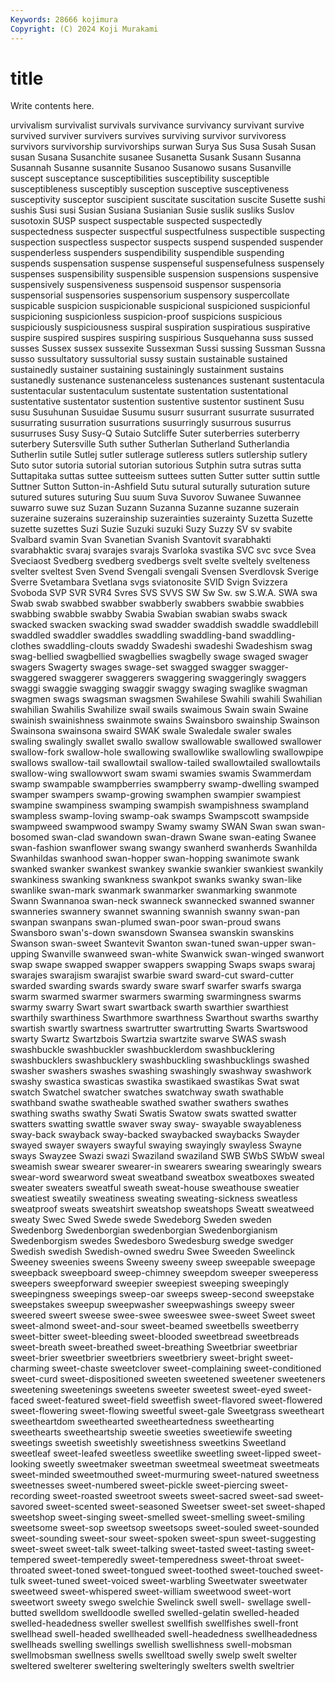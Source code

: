 ```yaml
---
Keywords: 28666 kojimura
Copyright: (C) 2024 Koji Murakami
---
```


# title

Write contents here.



urvivalism survivalist survivals survivance survivancy survivant survive
survived surviver survivers survives surviving survivor survivoress survivors survivorship survivorships
surwan Surya Sus Susa Susah Susan susan Susana Susanchite susanee
Susanetta Susank Susann Susanna Susannah Susanne susannite Susanoo Susanowo susans
Susanville suscept susceptance susceptibilities susceptibility susceptible susceptibleness susceptibly susception susceptive
susceptiveness susceptivity susceptor suscipient suscitate suscitation suscite Susette sushi sushis
Susi susi Susian Susiana Susianian Susie suslik susliks Suslov susotoxin
SUSP suspect suspectable suspected suspectedly suspectedness suspecter suspectful suspectfulness suspectible
suspecting suspection suspectless suspector suspects suspend suspended suspender suspenderless suspenders
suspendibility suspendible suspending suspends suspensation suspense suspenseful suspensefulness suspensely suspenses
suspensibility suspensible suspension suspensions suspensive suspensively suspensiveness suspensoid suspensor suspensoria
suspensorial suspensories suspensorium suspensory suspercollate suspicable suspicion suspicionable suspicional suspicioned
suspicionful suspicioning suspicionless suspicion-proof suspicions suspicious suspiciously suspiciousness suspiral suspiration
suspiratious suspirative suspire suspired suspires suspiring suspirious Susquehanna suss sussed
susses Sussex sussex sussexite Sussexman Sussi sussing Sussman Sussna susso
sussultatory sussultorial sussy sustain sustainable sustained sustainedly sustainer sustaining sustainingly
sustainment sustains sustanedly sustenance sustenanceless sustenances sustenant sustentacula sustentacular sustentaculum
sustentate sustentation sustentational sustentative sustentator sustention sustentive sustentor sustinent Susu
susu Susuhunan Susuidae Susumu susurr susurrant susurrate susurrated susurrating susurration
susurrations susurringly susurrous susurrus susurruses Susy Susy-Q Sutaio Sutcliffe Suter
suterberries suterberry suterbery Sutersville Suth suther Sutherlan Sutherland Sutherlandia Sutherlin
sutile Sutlej sutler sutlerage sutleress sutlers sutlership sutlery Suto sutor
sutoria sutorial sutorian sutorious Sutphin sutra sutras sutta Suttapitaka suttas
suttee sutteeism suttees sutten Sutter sutter suttin suttle Suttner Sutton
Sutton-in-Ashfield Sutu sutural suturally suturation suture sutured sutures suturing Suu
suum Suva Suvorov Suwanee Suwannee suwarro suwe suz Suzan Suzann
Suzanna Suzanne suzanne suzerain suzeraine suzerains suzerainship suzerainties suzerainty Suzetta
Suzette suzette suzettes Suzi Suzie Suzuki suzuki Suzy Suzzy SV
sv svabite Svalbard svamin Svan Svanetian Svanish Svantovit svarabhakti svarabhaktic
svaraj svarajes svarajs Svarloka svastika SVC svc svce Svea Sveciaost
Svedberg svedberg svedbergs svelt svelte sveltely svelteness svelter sveltest Sven
Svend Svengali svengali Svensen Sverdlovsk Sverige Sverre Svetambara Svetlana svgs
sviatonosite SVID Svign Svizzera Svoboda SVP SVR SVR4 Svres SVS
SVVS SW Sw Sw. sw S.W.A. SWA swa Swab swab
swabbed swabber swabberly swabbers swabbie swabbies swabbing swabble swabby Swabia
Swabian swabian swabs swack swacked swacken swacking swad swadder swaddish
swaddle swaddlebill swaddled swaddler swaddles swaddling swaddling-band swaddling-clothes swaddling-clouts swaddy
Swadeshi swadeshi Swadeshism swag swag-bellied swagbellied swagbellies swagbelly swage swaged
swager swagers Swagerty swages swage-set swagged swagger swagger- swaggered swaggerer
swaggerers swaggering swaggeringly swaggers swaggi swaggie swagging swaggir swaggy swaging
swaglike swagman swagmen swags swagsman swagsmen Swahilese Swahili swahili Swahilian
swahilian Swahilis Swahilize swail swails swaimous Swain swain Swaine swainish
swainishness swainmote swains Swainsboro swainship Swainson Swainsona swainsona swaird SWAK
swale Swaledale swaler swales swaling swalingly swallet swallo swallow swallowable
swallowed swallower swallow-fork swallow-hole swallowing swallowlike swallowling swallowpipe swallows swallow-tail
swallowtail swallow-tailed swallowtailed swallowtails swallow-wing swallowwort swam swami swamies swamis
Swammerdam swamp swampable swampberries swampberry swamp-dwelling swamped swamper swampers swamp-growing
swamphen swampier swampiest swampine swampiness swamping swampish swampishness swampland swampless
swamp-loving swamp-oak swamps Swampscott swampside swampweed swampwood swampy Swamy swamy
SWAN Swan swan swan-bosomed swan-clad swandown swan-drawn Swane swan-eating Swanee
swan-fashion swanflower swang swangy swanherd swanherds Swanhilda Swanhildas swanhood swan-hopper
swan-hopping swanimote swank swanked swanker swankest swankey swankie swankier swankiest
swankily swankiness swanking swankness swankpot swanks swanky swan-like swanlike swan-mark
swanmark swanmarker swanmarking swanmote Swann Swannanoa swan-neck swanneck swannecked swanned
swanner swanneries swannery swannet swanning swannish swanny swan-pan swanpan swanpans
swan-plumed swan-poor swan-proud swans Swansboro swan's-down swansdown Swansea swanskin swanskins
Swanson swan-sweet Swantevit Swanton swan-tuned swan-upper swan-upping Swanville swanweed swan-white
Swanwick swan-winged swanwort swap swape swapped swapper swappers swapping Swaps
swaps swaraj swarajes swarajism swarajist swarbie sward sward-cut sward-cutter swarded
swarding swards swardy sware swarf swarfer swarfs swarga swarm swarmed
swarmer swarmers swarming swarmingness swarms swarmy swarry Swart swart swartback
swarth swarthier swarthiest swarthily swarthiness Swarthmore swarthness Swarthout swarths swarthy
swartish swartly swartness swartrutter swartrutting Swarts Swartswood swarty Swartz Swartzbois
Swartzia swartzite swarve SWAS swash swashbuckle swashbuckler swashbucklerdom swashbucklering swashbucklers
swashbucklery swashbuckling swashbucklings swashed swasher swashers swashes swashing swashingly swashway
swashwork swashy swastica swasticas swastika swastikaed swastikas Swat swat swatch
Swatchel swatcher swatches swatchway swath swathable swathband swathe swatheable swathed
swather swathers swathes swathing swaths swathy Swati Swatis Swatow swats
swatted swatter swatters swatting swattle swaver sway sway- swayable swayableness
sway-back swayback sway-backed swaybacked swaybacks Swayder swayed swayer swayers swayful
swaying swayingly swayless Swayne sways Swayzee Swazi swazi Swaziland swaziland
SWB SWbS SWbW sweal sweamish swear swearer swearer-in swearers swearing
swearingly swears swear-word swearword sweat sweatband sweatbox sweatboxes sweated sweater
sweaters sweatful sweath sweat-house sweathouse sweatier sweatiest sweatily sweatiness sweating
sweating-sickness sweatless sweatproof sweats sweatshirt sweatshop sweatshops Sweatt sweatweed sweaty
Swec Swed Swede swede Swedeborg Sweden sweden Swedenborg Swedenborgian swedenborgian
Swedenborgianism Swedenborgism swedes Swedesboro Swedesburg swedge swedger Swedish swedish Swedish-owned
swedru Swee Sweeden Sweelinck Sweeney sweenies sweens Sweeny sweeny sweep
sweepable sweepage sweepback sweepboard sweep-chimney sweepdom sweeper sweeperess sweepers sweepforward
sweepier sweepiest sweeping sweepingly sweepingness sweepings sweep-oar sweeps sweep-second sweepstake
sweepstakes sweepup sweepwasher sweepwashings sweepy sweer sweered sweert sweese swee-swee
sweeswee swee-sweet Sweet sweet sweet-almond sweet-and-sour sweet-beamed sweetbells sweetberry sweet-bitter
sweet-bleeding sweet-blooded sweetbread sweetbreads sweet-breath sweet-breathed sweet-breathing Sweetbriar sweetbriar sweet-brier
sweetbrier sweetbriers sweetbriery sweet-bright sweet-charming sweet-chaste sweetclover sweet-complaining sweet-conditioned sweet-curd
sweet-dispositioned sweeten sweetened sweetener sweeteners sweetening sweetenings sweetens sweeter sweetest
sweet-eyed sweet-faced sweet-featured sweet-field sweetfish sweet-flavored sweet-flowered sweet-flowering sweet-flowing sweetful
sweet-gale Sweetgrass sweetheart sweetheartdom sweethearted sweetheartedness sweethearting sweethearts sweetheartship sweetie
sweeties sweetiewife sweeting sweetings sweetish sweetishly sweetishness sweetkins Sweetland sweetleaf
sweet-leafed sweetless sweetlike sweetling sweet-lipped sweet-looking sweetly sweetmaker sweetman sweetmeal
sweetmeat sweetmeats sweet-minded sweetmouthed sweet-murmuring sweet-natured sweetness sweetnesses sweet-numbered sweet-pickle
sweet-piercing sweet-recording sweet-roasted sweetroot sweets sweet-sacred sweet-sad sweet-savored sweet-scented sweet-seasoned
Sweetser sweet-set sweet-shaped sweetshop sweet-singing sweet-smelled sweet-smelling sweet-smiling sweetsome sweet-sop
sweetsop sweetsops sweet-souled sweet-sounded sweet-sounding sweet-sour sweet-spoken sweet-spun sweet-suggesting sweet-sweet
sweet-talk sweet-talking sweet-tasted sweet-tasting sweet-tempered sweet-temperedly sweet-temperedness sweet-throat sweet-throated sweet-toned
sweet-tongued sweet-toothed sweet-touched sweet-tulk sweet-tuned sweet-voiced sweet-warbling Sweetwater sweetwater sweetweed
sweet-whispered sweet-william sweetwood sweet-wort sweetwort sweety swego swelchie Swelinck swell
swell- swellage swell-butted swelldom swelldoodle swelled swelled-gelatin swelled-headed swelled-headedness sweller
swellest swellfish swellfishes swell-front swellhead swell-headed swellheaded swell-headedness swellheadedness swellheads
swelling swellings swellish swellishness swell-mobsman swellmobsman swellness swells swelltoad swelly
swelp swelt swelter sweltered swelterer sweltering swelteringly swelters swelth sweltrier
